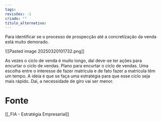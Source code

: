 ```yaml
---
tags: 
revisões: -1
criado: ""
título_alternativo:
---
```

Para identificar se o processo de prospecção até a concretização da venda está muito demorado. 

![[Pasted image 20250320101732.png]]

As vezes o ciclo de venda é muito longo, daí deve-se ter ações para encurtar o ciclo de vendas. Plano para encurtar o ciclo de vendas. Uma escolha entre o interesse de fazer matrícula e de fato fazer a matrícula têm um tempo. A ideia é que se faça uma estratégia para que esse ciclo seja mais rápido. Daí, a necessidade de giro vai ser menor.
# Fonte
[[_FIA - Estratégia Empresarial]]
